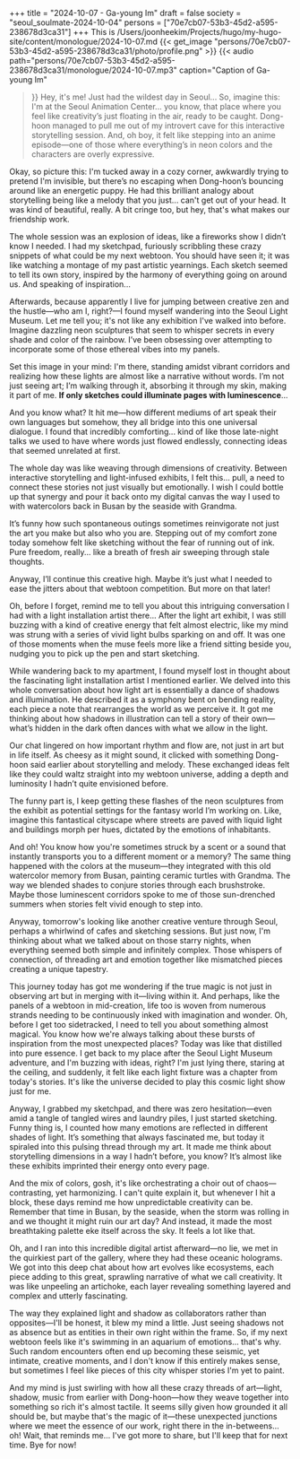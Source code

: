 +++
title = "2024-10-07 - Ga-young Im"
draft = false
society = "seoul_soulmate-2024-10-04"
persons = ["70e7cb07-53b3-45d2-a595-238678d3ca31"]
+++
This is /Users/joonheekim/Projects/hugo/my-hugo-site/content/monologue/2024-10-07.md
{{< get_image "persons/70e7cb07-53b3-45d2-a595-238678d3ca31/photo/profile.png" >}}
{{< audio
    path="persons/70e7cb07-53b3-45d2-a595-238678d3ca31/monologue/2024-10-07.mp3" 
    caption="Caption of Ga-young Im"
>}}
Hey, it's me! Just had the wildest day in Seoul...
So, imagine this: I'm at the Seoul Animation Center... you know, that place where you feel like creativity’s just floating in the air, ready to be caught. Dong-hoon managed to pull me out of my introvert cave for this interactive storytelling session. And, oh boy, it felt like stepping into an anime episode—one of those where everything’s in neon colors and the characters are overly expressive.

Okay, so picture this: I'm tucked away in a cozy corner, awkwardly trying to pretend I'm invisible, but there’s no escaping when Dong-hoon’s bouncing around like an energetic puppy. He had this brilliant analogy about storytelling being like a melody that you just... can't get out of your head. It was kind of beautiful, really. A bit cringe too, but hey, that's what makes our friendship work. 

The whole session was an explosion of ideas, like a fireworks show I didn’t know I needed. I had my sketchpad, furiously scribbling these crazy snippets of what could be my next webtoon. You should have seen it; it was like watching a montage of my past artistic yearnings. Each sketch seemed to tell its own story, inspired by the harmony of everything going on around us. And speaking of inspiration...

Afterwards, because apparently I live for jumping between creative zen and the hustle—who am I, right?—I found myself wandering into the Seoul Light Museum. Let me tell you; it's not like any exhibition I've walked into before. Imagine dazzling neon sculptures that seem to whisper secrets in every shade and color of the rainbow. I’ve been obsessing over attempting to incorporate some of those ethereal vibes into my panels.

Set this image in your mind: I'm there, standing amidst vibrant corridors and realizing how these lights are almost like a narrative without words. I’m not just seeing art; I’m walking through it, absorbing it through my skin, making it part of me. **If only sketches could illuminate pages with luminescence**...

And you know what? It hit me—how different mediums of art speak their own languages but somehow, they all bridge into this one universal dialogue. I found that incredibly comforting... kind of like those late-night talks we used to have where words just flowed endlessly, connecting ideas that seemed unrelated at first.  

The whole day was like weaving through dimensions of creativity. Between interactive storytelling and light-infused exhibits, I felt this... pull, a need to connect these stories not just visually but emotionally. I wish I could bottle up that synergy and pour it back onto my digital canvas the way I used to with watercolors back in Busan by the seaside with Grandma. 

It’s funny how such spontaneous outings sometimes reinvigorate not just the art you make but also who you are. Stepping out of my comfort zone today somehow felt like sketching without the fear of running out of ink. Pure freedom, really... like a breath of fresh air sweeping through stale thoughts.

Anyway, I’ll continue this creative high. Maybe it’s just what I needed to ease the jitters about that webtoon competition. But more on that later!

Oh, before I forget, remind me to tell you about this intriguing conversation I had with a light installation artist there...
 After the light art exhibit, I was still buzzing with a kind of creative energy that felt almost electric, like my mind was strung with a series of vivid light bulbs sparking on and off. It was one of those moments when the muse feels more like a friend sitting beside you, nudging you to pick up the pen and start sketching. 

 While wandering back to my apartment, I found myself lost in thought about the fascinating light installation artist I mentioned earlier. We delved into this whole conversation about how light art is essentially a dance of shadows and illumination. He described it as a symphony bent on bending reality, each piece a note that rearranges the world as we perceive it. It got me thinking about how shadows in illustration can tell a story of their own—what’s hidden in the dark often dances with what we allow in the light.

 Our chat lingered on how important rhythm and flow are, not just in art but in life itself. As cheesy as it might sound, it clicked with something Dong-hoon said earlier about storytelling and melody. These exchanged ideas felt like they could waltz straight into my webtoon universe, adding a depth and luminosity I hadn’t quite envisioned before.

 The funny part is, I keep getting these flashes of the neon sculptures from the exhibit as potential settings for the fantasy world I’m working on. Like, imagine this fantastical cityscape where streets are paved with liquid light and buildings morph per hues, dictated by the emotions of inhabitants. 

 And oh! You know how you're sometimes struck by a scent or a sound that instantly transports you to a different moment or a memory? The same thing happened with the colors at the museum—they integrated with this old watercolor memory from Busan, painting ceramic turtles with Grandma. The way we blended shades to conjure stories through each brushstroke. Maybe those luminescent corridors spoke to me of those sun-drenched summers when stories felt vivid enough to step into.

 Anyway, tomorrow's looking like another creative venture through Seoul, perhaps a whirlwind of cafes and sketching sessions. But just now, I'm thinking about what we talked about on those starry nights, when everything seemed both simple and infinitely complex. Those whispers of connection, of threading art and emotion together like mismatched pieces creating a unique tapestry. 

 This journey today has got me wondering if the true magic is not just in observing art but in merging with it—living within it. And perhaps, like the panels of a webtoon in mid-creation, life too is woven from numerous strands needing to be continuously inked with imagination and wonder.
Oh, before I get too sidetracked, I need to tell you about something almost magical. You know how we're always talking about these bursts of inspiration from the most unexpected places? Today was like that distilled into pure essence. I get back to my place after the Seoul Light Museum adventure, and I'm buzzing with ideas, right? I'm just lying there, staring at the ceiling, and suddenly, it felt like each light fixture was a chapter from today's stories. It's like the universe decided to play this cosmic light show just for me.

Anyway, I grabbed my sketchpad, and there was zero hesitation—even amid a tangle of tangled wires and laundry piles, I just started sketching. Funny thing is, I counted how many emotions are reflected in different shades of light. It’s something that always fascinated me, but today it spiraled into this pulsing thread through my art. It made me think about storytelling dimensions in a way I hadn’t before, you know? It’s almost like these exhibits imprinted their energy onto every page.

And the mix of colors, gosh, it's like orchestrating a choir out of chaos—contrasting, yet harmonizing. I can't quite explain it, but whenever I hit a block, these days remind me how unpredictable creativity can be. Remember that time in Busan, by the seaside, when the storm was rolling in and we thought it might ruin our art day? And instead, it made the most breathtaking palette eke itself across the sky. It feels a lot like that.

Oh, and I ran into this incredible digital artist afterward—no lie, we met in the quirkiest part of the gallery, where they had these oceanic holograms. We got into this deep chat about how art evolves like ecosystems, each piece adding to this great, sprawling narrative of what we call creativity. It was like unpeeling an artichoke, each layer revealing something layered and complex and utterly fascinating.

The way they explained light and shadow as collaborators rather than opposites—I'll be honest, it blew my mind a little. Just seeing shadows not as absence but as entities in their own right within the frame. So, if my next webtoon feels like it's swimming in an aquarium of emotions... that's why. Such random encounters often end up becoming these seismic, yet intimate, creative moments, and I don't know if this entirely makes sense, but sometimes I feel like pieces of this city whisper stories I'm yet to paint.

And my mind is just swirling with how all these crazy threads of art—light, shadow, music from earlier with Dong-hoon—how they weave together into something so rich it's almost tactile. It seems silly given how grounded it all should be, but maybe that's the magic of it—these unexpected junctions where we meet the essence of our work, right there in the in-betweens... oh! Wait, that reminds me...
I've got more to share, but I'll keep that for next time. Bye for now!
